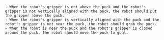 
    - When the robot's gripper is not above the puck and the robot's gripper is not vertically aligned with the puck, the robot should put the gripper above the puck.
    - When the robot's gripper is vertically aligned with the puck and the robot's gripper is not near the puck, the robot should grab the puck.
    - When the robot is near the puck and the robot's gripper is closed around the puck, the robot should move the puck to goal.